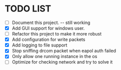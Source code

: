 # TODO LIST
- [ ] Document this project.   -- still working
- [x] Add GUI support for windows user.
- [ ] Refactor this project to make it more robust
- [x] Add configuration for write packets
- [x] Add logging to file support
- [x] Stop sniffing drcom packet when eapol auth failed
- [x] Only allow one running instance in the os
- [ ] Optimize for checking network and try to solve it